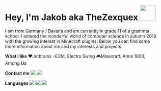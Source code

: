 
<h1>Hey, I'm Jakob aka TheZexquex <img width="50px" src="https://cdn.discordapp.com/emojis/552223735139139594.gif?v=1"></h1>

I am from Germany / Bavaria and am currently in grade 11 of a grammar school. I entered the wonderful world of computer science in autumn 2019 with the growing interest in Minecraft plugins.
Below you can find some more information about me and my interests and projects.

**What I like**
❤️Jetbrains
🎶EDM, Electro Swing
🎮Minecraft, Anno 1800, Among Us

**Contact me**
[<img src="https://img.shields.io/badge/TheZexquex%2300001-%235865F2?style=for-the-badge&logo=discord&logoColor=white&color=5865F2&labelColor=5865F2">][discord]
[<img src="https://img.shields.io/badge/TheZexquex-%235865F2?style=for-the-badge&logo=twitter&logoColor=white&color=1d9bf0&labelColor=1d9bf0">][twitter]

**Languages**
<img src="https://img.shields.io/badge/Java-%235865F2?style=for-the-badge&logo=java&logoColor=white&color=d92b2d&labelColor=d92b2d">
<img src="https://img.shields.io/badge/HTML5-%235865F2?style=for-the-badge&logo=html5&logoColor=white&color=dd4a23&labelColor=dd4a23">
<img src="https://img.shields.io/badge/CSS-%235865F2?style=for-the-badge&logo=css3&logoColor=white&color=254bdd&labelColor=254bdd">


[discord]: "https://discord.com/users/490523031274389504"
[twitter]: "https://twitter.com/TheZexquex"
  

